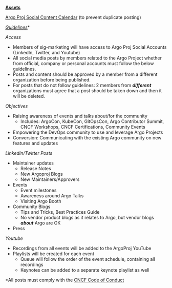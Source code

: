 **<span style="text-decoration:underline;">Assets</span>**

[Argo Proj Social Content Calendar](https://docs.google.com/spreadsheets/d/1ysidts6KNAr2OKS1L4bgMToUFuAmO1xQ__tTQf4kPWk/edit?usp=sharing) (to prevent duplicate posting)

**<span style="text-decoration:underline;">Guidelines*</span>**

_Access_



* Members of sig-marketing will have access to Argo Proj Social Accounts (LinkedIn, Twitter, and Youtube)
* All social media posts by members related to the Argo Project whether from official, company or personal accounts must follow the below guidelines.
* Posts and content should be approved by a member from a different organization before being published. 
* For posts that do not follow guidelines: 2 members from **_different_** organizations must agree that a post should be taken down and then it will be deleted.

_Objectives_



* Raising awareness of events and talks about/for the community 
    * Includes: ArgoCon, KubeCon, GitOpsCon, Argo Contributor Summit, CNCF Workshops, CNCF Certifications, Community Events
* Empowering the DevOps community to use and leverage Argo Projects
* Conversion: Communicating with the existing Argo community on new features and updates

_LinkedIn/Twitter Posts_



* Maintainer updates
    * Release Notes
    * New Argoproj Blogs
    * New Maintainers/Approvers
* Events
    * Event milestones
    * Awareness around Argo Talks
    * Visiting Argo Booth
* Community Blogs
    * Tips and Tricks, Best Practices Guide
    * No vendor product blogs as it relates to Argo, but vendor blogs **_about_** Argo are OK
* Press

_Youtube_



* Recordings from all events will be added to the ArgoProj YouTube
* Playlists will be created for each event
    * Queue will follow the order of the event schedule, containing all recordings
    * Keynotes can be added to a separate keynote playlist as well

*All posts must comply with the [CNCF Code of Conduct](https://github.com/cncf/foundation/blob/main/code-of-conduct.md)
